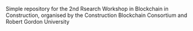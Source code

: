Simple repository for the 2nd Rsearch Workshop in Blockchain in Construction, organised by the Construction Blockchain Consortium and Robert Gordon University
